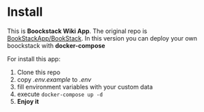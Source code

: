 # Install

This is **Boockstack Wiki App**. The original repo is [BookStackApp/BookStack](https://github.com/BookStackApp/BookStack). In this version you can deploy your own boockstack with **docker-compose**

For install this app:
 1. Clone this repo
 2. copy *.env.example* to *.env*
 3. fill environment variables with your custom data
 4. execute `docker-compose up -d`
 5. **Enjoy it**

 